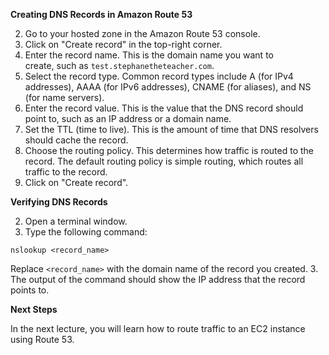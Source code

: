 **Creating DNS Records in Amazon Route 53**

2. Go to your hosted zone in the Amazon Route 53 console.
4. Click on "Create record" in the top-right corner.
6. Enter the record name. This is the domain name you want to create, such as `test.stephanetheteacher.com`.
8. Select the record type. Common record types include A (for IPv4 addresses), AAAA (for IPv6 addresses), CNAME (for aliases), and NS (for name servers).
10. Enter the record value. This is the value that the DNS record should point to, such as an IP address or a domain name.
12. Set the TTL (time to live). This is the amount of time that DNS resolvers should cache the record.
14. Choose the routing policy. This determines how traffic is routed to the record. The default routing policy is simple routing, which routes all traffic to the record.
16. Click on "Create record".

**Verifying DNS Records**

2. Open a terminal window.
4. Type the following command:

```
nslookup <record_name>
```

Replace `<record_name>` with the domain name of the record you created. 3. The output of the command should show the IP address that the record points to.

**Next Steps**

In the next lecture, you will learn how to route traffic to an EC2 instance using Route 53.